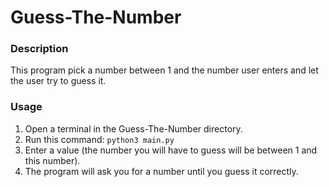 # Guess-The-Number

### Description

This program pick a number between 1 and the number user enters and let the user try to guess it.


### Usage

1. Open a terminal in the Guess-The-Number directory.
2. Run this command: `python3 main.py`
3. Enter a value (the number you will have to guess will be between 1 and this number).
4. The program will ask you for a number until you guess it correctly.